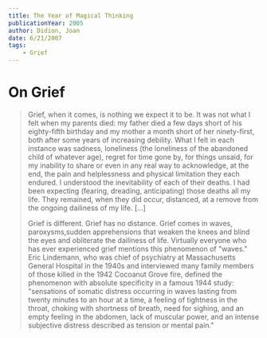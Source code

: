 ```yaml
---
title: The Year of Magical Thinking
publicationYear: 2005
author: Didion, Joan
date: 6/21/2007
tags:
    - Grief
---
```


# On Grief

> Grief, when it comes, is nothing we expect it to be.  It was not what I felt when my parents died: my father died a few days short of his eighty-fifth birthday and my mother a month short of her ninety-first, both after some years of increasing debility.  What I felt in each instance was sadness, loneliness (the loneliness of the abandoned child of whatever age), regret for time gone by, for things unsaid, for my inability to share or even in any real way to acknowledge, at the end, the pain and helplessness and physical limitation they each endured.  I understood the inevitability of each of their deaths.  I had been expecting (fearing, dreading, anticipating) those deaths all my life.  They remained, when they did occur, distanced, at a remove from the ongoing dailiness of my life. [...]
>
> Grief is different.  Grief has no distance.  Grief comes in waves, paroxysms,sudden apprehensions that weaken the knees and blind the eyes and obliterate the dailiness of life.  Virtually everyone who has ever experienced grief mentions this phenomenon of "waves."  Eric Lindemann, who was chief of psychiatry at Massachusetts General Hospital in the 1940s and interviewed many family members of those killed in the 1942 Cocoanut Grove fire, defined the phenomenon with absolute specificity in a famous 1944 study: "sensations of somatic distress occurring in waves lasting from twenty minutes to an hour at a time, a feeling of tightness in the throat, choking with shortness of breath, need for sighing, and an empty feeling in the abdomen, lack of muscular power, and an intense subjective distress described as tension or mental pain."
